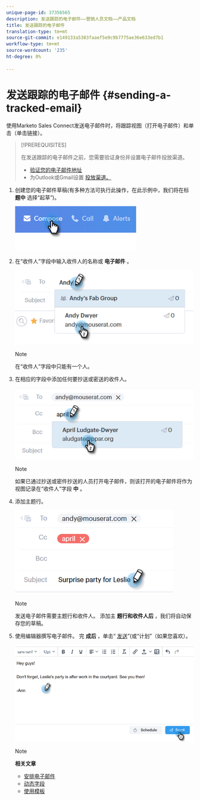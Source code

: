 ```yaml
---
unique-page-id: 37356565
description: 发送跟踪的电子邮件——营销人员文档——产品文档
title: 发送跟踪的电子邮件
translation-type: tm+mt
source-git-commit: e149133a5383faaef5e9c9b7775ae36e633ed7b1
workflow-type: tm+mt
source-wordcount: '235'
ht-degree: 0%

---
```



# 发送跟踪的电子邮件 {#sending-a-tracked-email}

使用Marketo Sales Connect发送电子邮件时，将跟踪视图（打开电子邮件）和单击（单击链接）。

>[!PREREQUISITES]
>
>在发送跟踪的电子邮件之前，您需要验证身份并设置电子邮件投放渠道。
>
>* [验证您的电子邮件地址](http://docs.marketo.com/x/ewPh)
>* 为Outlook或Gmail设置 [投放](http://docs.marketo.com/x/Z4AOAQ)[渠道。](http://docs.marketo.com/x/kYMOAQ)

>



1. 创建您的电子邮件草稿(有多种方法可执行此操作，在此示例中，我们将在标 **题中** 选择“起草”)。

   ![](assets/one.png)

1. 在“收件人”字段中输入收件人的名称或 **电子邮件** 。

   ![](assets/two.png)

   >[!NOTE]
   >
   >在“收件人”字段中只能有一个人。

1. 在相应的字段中添加任何要抄送或密送的收件人。

   ![](assets/three.png)

   >[!NOTE]
   >
   >如果已通过抄送或密件抄送的人员打开电子邮件，则该打开的电子邮件将作为视图记录在“收件人”字段 **中** 。

1. 添加主题行。

   ![](assets/four.png)

   >[!NOTE]
   >
   >发送电子邮件需要主题行和收件人。 添加主 **题行和收件人后** ，我们将自动保存您的草稿。

1. 使用编辑器撰写电子邮件。 完 **成后** ，单击“ [发送](http://docs.marketo.com/x/GAQ6Ag)”(或“计划”（如果您喜欢）。

   ![](assets/five.png)

   >[!NOTE]
   >
   >**相关文章**
   >
   >    
   >    
   >    * [安排电子邮件](http://docs.marketo.com/x/GAQ6Ag)
   >    * [动态字段](http://docs.marketo.com/x/wwDb)
   >    * [使用模板](http://docs.marketo.com/display/DOCS/Templates)


